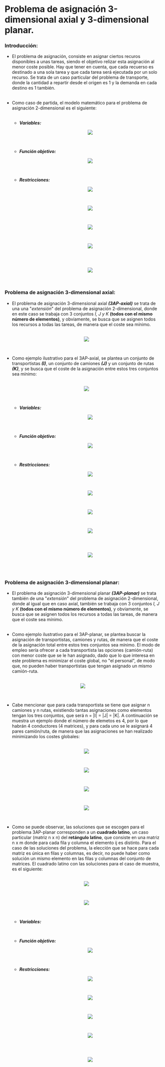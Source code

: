 # **Problema de asignación 3-dimensional axial y 3-dimensional planar.**
### **Introducción:**

* El problema de asignación, consiste en asignar ciertos recuros disponibles a unas tareas, siendo el objetivo relizar esta asignación al menor coste posible. Hay que tener en cuenta, que cada recuerso es destinado a una sola tarea y que cada tarea será ejecutada por un solo recurso. Se trata de un caso particular del problema de transporte, donde la cantidad a repartir desde el origen es 1 y la demanda en cada destino es 1 también.<br><br>

* Como caso de partida, el modelo matemático para el problema de asignación 2-dimensional es el siguiente:<br><br>    

   * ***Variables:***   

      <center>

        ![](https://drive.google.com/uc?export=view&id=1iRRclx2Oq06Y4IiLbTvrx4Y0Fdh51nwC)
      </center><br>

   * ***Función objetivo:*** 
      <center>

      ![](https://drive.google.com/uc?export=view&id=1iRnQV24gM_yS6hC3jhO9lXtbteTZbila)
      </center><br>

  * ***Restricciones:***
      <center>
      
      ![](https://drive.google.com/uc?export=view&id=1iS9S7dTgsUpq9K3K1ooCXkIixeBRFlkW)
      </center><br>
      <center>
      
      ![](https://drive.google.com/uc?export=view&id=1iToxL1P38we64VoMPhmkECWQmBnsX5wO)
      </center><br>
      <center>
      
      ![](https://drive.google.com/uc?export=view&id=1iUgfD6PqJ-5fTXhmHyxx5JHVe7F172d2)
      </center><br>
      <center>
      
      ![](https://drive.google.com/uc?export=view&id=1iUxACOTwRF0zfBSwuaqDZJHnZR-ZiQ9U)
      </center><br><br>

      <center>

      ![](https://drive.google.com/uc?export=view&id=17NFk7Ms3Jwyb0YP16xWEhOM92sJBcpzw)

      </center><br>


### **Problema de asignación 3-dimensional axial:**

* El problema de asignación 3-dimensional axial ***(3AP-axial)*** se trata de una una "*extensión*" del problema de asignación 2-dimensional, donde en este caso se trabaja con 3 conjuntos *I, J y K* **(todos con el mismo número de elementos)**, y obviamente, se busca que se asignen todos los recursos a todas las tareas, de manera que el coste sea mínimo.<br><br>

  <center>

  ![](https://drive.google.com/uc?export=view&id=1iV76KAlRL6wqDsnz6VuMx9e_VjhN-6Ex)
  </center><br>


* Como ejemplo ilustrativo para el 3AP-axial, se plantea un conjunto de transportistas ***(I)***, un conjunto de camiones ***(J)*** y un conjunto de rutas ***(K)***, y se busca que el coste de la asignación entre estos tres conjuntos sea mínimo:<br><br>

  <center>

  ![](https://drive.google.com/uc?export=view&id=1iW0ozOF3HtmDUt6qFmylt90Sf1fdebRo)
  </center><br>

   * ***Variables:***   

      <center>

        ![](https://drive.google.com/uc?export=view&id=1iXK-o8RgHphRspZ4ArFYbO1t2IAi-Esu)
      </center><br>

   * ***Función objetivo:*** 
      <center>

      ![](https://drive.google.com/uc?export=view&id=1iXxSWdE6pWp6vo6AvSEewv1NpdTjtwzo)
      </center><br>
  
  * ***Restricciones:***

      <center>
      
      ![](https://drive.google.com/uc?export=view&id=1i_M7Ba1RkX6uTOFlSRUpd1KTwwc4wghq)
      </center><br>
      <center>
      
      ![](https://drive.google.com/uc?export=view&id=1ibHVGSsetcoSot82YCgo7iCFwWI4TYcI)
      </center><br>
      <center>
      
      ![](https://drive.google.com/uc?export=view&id=1ibOLkAh6Zqwmme_GvzAjwua7ndLZbzBy)
      </center><br>

      <center>
      
      ![](https://drive.google.com/uc?export=view&id=1idKLVxuddFnTiNuy4vgtnth3UBiVVATp)
      </center><br><br>

      <center>
      
      ![](https://drive.google.com/uc?export=view&id=1iYvfDT6-frtspzHQdOfeOtqvPGuA9QiW)
      </center><br><br>
      
    
### **Problema de asignación 3-dimensional planar:**

* El problema de asignación 3-dimensional planar ***(3AP-planar)*** se trata también de una "*extensión*" del problema de asignación 2-dimensional, donde al igual que en caso axial, también se trabaja con 3 conjuntos *I, J y K* **(todos con el mismo número de elementos)**, y obviamente, se busca que se asignen todos los recursos a todas las tareas, de manera que el coste sea mínimo.<br><br>


* Como ejemplo ilustrativo para el 3AP-planar, se plantea buscar la asignación de transportistas, camiones y rutas, de manera que el coste de la asignación total entre estos tres conjuntos sea mínimo. El modo de empleo sería ofrecer a cada transportista las opciones (camión-ruta) con menor coste que se le han asignado, dado que lo que interesa en este problema es minimizar el coste global, no "el personal", de modo que, no pueden haber transportistas que tengan asignado un mismo camión-ruta.<br><br>

<center>

  ![](https://drive.google.com/uc?export=view&id=1e_ktI1TK8XB6Y_dZjiLlbjKUcpgW2Hpd)
  </center><br>

* Cabe mencionar que para cada transportista se tiene que asignar n camiones y n rutas, existiendo tantas asignaciones como elementos tengan los tres conjuntos, que será n = |I| = |J| = |K|. A continuación se muestra un ejemplo donde el número de elemetos es 4, por lo que habrán 4 conductores (4 matrices), y para cada uno se le asignará 4 pares camión/ruta, de manera que las asignaciones se han realizado minimizando los costes globales: <br><br>

  <center>

  ![](https://drive.google.com/uc?export=view&id=10CvwKAv10PmbkddrQRbVo9FGcnv4Tqgu)
  </center><br>
  <center>

  ![](https://drive.google.com/uc?export=view&id=1m0X7sulUj_rWl2EXqyjot7345ac5iIlG)
  </center><br>
  <center>

  ![](https://drive.google.com/uc?export=view&id=1AlM7BF7nccOLRjbztjf7Lu__xWo31rjU)
  </center><br>
  <center>

  ![](https://drive.google.com/uc?export=view&id=12PMTe_264O8z0syLlyy6U7u8F1TWYOXm)
  </center><br>

* Como se puede observar, las soluciones que se escogen para el problema 3AP-planar corresponden a un **cuadrado latino**, un caso particular (matriz n x n) del **retángulo latino**, que consiste en una matriz n x m donde para cada fila y columna el elemento ij es distinto. Para el caso de las soluciones del problema, la elección que se hace para cada matriz es única en filas y columnas, es decir, no puede haber como solución un mismo elemento en las filas y columnas del conjunto de matrices. El cuadrado latino con las soluciones para el caso de muestra, es el siguiente: <br><br>

  <center>

  ![](https://drive.google.com/uc?export=view&id=12p_bUqYerczyGGCmN0HW9-aVBUxzGTq7)
  </center><br>
  <center>

  ![](https://drive.google.com/uc?export=view&id=1jXSg6F0YSQ383C1H7d42CeJbU3Zu-O3c)
  </center><br>

   * ***Variables:***   

      <center>

      </center><br>

   * ***Función objetivo:*** 
      <center>

      ![](https://drive.google.com/uc?export=view&id=1iXxSWdE6pWp6vo6AvSEewv1NpdTjtwzo)
      </center><br>
  
  * ***Restricciones:***

      <center>
      
      ![](https://drive.google.com/uc?export=view&id=1_5-n1wloxQlAXvgqW4i2x213F47RQ5QG)
      </center><br>
      <center>
      
      ![](https://drive.google.com/uc?export=view&id=1Ltw3DytoDSP0omRXdK1iTeHfCv2EaLo_)
      </center><br>
      <center>
      
      ![](https://drive.google.com/uc?export=view&id=1_0VU9lsCfXSYGmlEx_jtuSbKk55t50In)
      </center><br>
      <center>
      
      ![](https://drive.google.com/uc?export=view&id=1idKLVxuddFnTiNuy4vgtnth3UBiVVATp)
      </center><br><br>
      <center>
      
      ![](https://drive.google.com/uc?export=view&id=1iYvfDT6-frtspzHQdOfeOtqvPGuA9QiW)
      </center><br><br>

